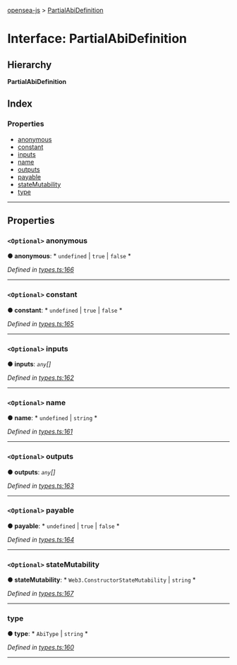 [opensea-js](../README.md) > [PartialAbiDefinition](../interfaces/partialabidefinition.md)

# Interface: PartialAbiDefinition

## Hierarchy

**PartialAbiDefinition**

## Index

### Properties

* [anonymous](partialabidefinition.md#anonymous)
* [constant](partialabidefinition.md#constant)
* [inputs](partialabidefinition.md#inputs)
* [name](partialabidefinition.md#name)
* [outputs](partialabidefinition.md#outputs)
* [payable](partialabidefinition.md#payable)
* [stateMutability](partialabidefinition.md#statemutability)
* [type](partialabidefinition.md#type)

---

## Properties

<a id="anonymous"></a>

### `<Optional>` anonymous

**● anonymous**: * `undefined` &#124; `true` &#124; `false`
*

*Defined in [types.ts:166](https://github.com/ProjectOpenSea/opensea-js/blob/d1fd63a/src/types.ts#L166)*

___
<a id="constant"></a>

### `<Optional>` constant

**● constant**: * `undefined` &#124; `true` &#124; `false`
*

*Defined in [types.ts:165](https://github.com/ProjectOpenSea/opensea-js/blob/d1fd63a/src/types.ts#L165)*

___
<a id="inputs"></a>

### `<Optional>` inputs

**● inputs**: *`any`[]*

*Defined in [types.ts:162](https://github.com/ProjectOpenSea/opensea-js/blob/d1fd63a/src/types.ts#L162)*

___
<a id="name"></a>

### `<Optional>` name

**● name**: * `undefined` &#124; `string`
*

*Defined in [types.ts:161](https://github.com/ProjectOpenSea/opensea-js/blob/d1fd63a/src/types.ts#L161)*

___
<a id="outputs"></a>

### `<Optional>` outputs

**● outputs**: *`any`[]*

*Defined in [types.ts:163](https://github.com/ProjectOpenSea/opensea-js/blob/d1fd63a/src/types.ts#L163)*

___
<a id="payable"></a>

### `<Optional>` payable

**● payable**: * `undefined` &#124; `true` &#124; `false`
*

*Defined in [types.ts:164](https://github.com/ProjectOpenSea/opensea-js/blob/d1fd63a/src/types.ts#L164)*

___
<a id="statemutability"></a>

### `<Optional>` stateMutability

**● stateMutability**: * `Web3.ConstructorStateMutability` &#124; `string`
*

*Defined in [types.ts:167](https://github.com/ProjectOpenSea/opensea-js/blob/d1fd63a/src/types.ts#L167)*

___
<a id="type"></a>

###  type

**● type**: * `AbiType` &#124; `string`
*

*Defined in [types.ts:160](https://github.com/ProjectOpenSea/opensea-js/blob/d1fd63a/src/types.ts#L160)*

___

